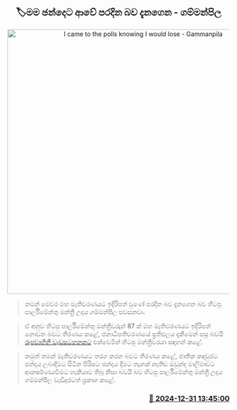 <p align='center'><b><h2 align='center' title='I came to the polls knowing I would lose - Gammanpila'>🏷මම ඡන්දෙට ආවේ පරදින බව දැනගෙන - ගම්මන්පිල</h2></b></p>
<p align='center'><img src='https://helakuru.sgp1.cdn.digitaloceanspaces.com/esana/images/lib/udaya-gammanpila-today.jpg' width='600' alt='I came to the polls knowing I would lose - Gammanpila'></p>

> තමන් මෙවර මහ මැතිවරණයට ඉදිරිපත් වුණේ පරදින බව දැනගෙන බව හිටපු පාර්ලිමේන්තු මන්ත්‍රී උදය ගම්මන්පිල පවසනවා.

> ඒ අනුව හිටපු පාර්ලිමේන්තු මන්ත්‍රීවරුන් 87 ක් මහ මැතිවරණයට ඉදිරිපත් නොවන බවට තීරණය කළේ, ජනාධිපතිවරණයේ ප්‍රතිඵලය දැකීමෙන් පසු බවයි <a href='https://youtu.be/A2Y-JIq44Ys'>රූපවාහිනී වැඩසටහනකට</a> එක්වෙමින් හිටපු මන්ත්‍රීවරයා සඳහන් කළේ.

> නමුත් තමන් මැතිවරණයට තරග කරන බවට තීරණය කළේ, ජාතික කඳවුරට ඡන්දය ලබාදීමට සිටින පිරිසට ඡන්දය දීමට තැනක් නැතිව ඔවුන්ද මාලිමාවට ආකර්ෂණයවීමට හැකියාව තිබූ නිසා බවයි බව හිටපු පාර්ලිමේන්තු මන්ත්‍රී උදය ගම්මන්පිල වැඩිදුරටත් ප්‍රකාශ කළේ. 



<h3 align='right'><a href='https://www.helakuru.lk/esana/p/106215/'>📅 2024-12-31 13:45:00</a></h3>
